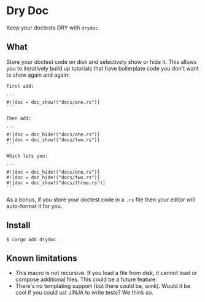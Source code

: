# Dry Doc

Keep your doctests DRY with `drydoc`.

## What

Store your doctest code on disk and selectively show or hide it. This allows you to iteratively build up tutorials that have boilerplate code you don't want to show again and again:

    First add:

    ```
    #![doc = doc_show!("docs/one.rs")]
    ```

    Then add:

    ```
    #![doc = doc_hide!("docs/one.rs")]
    #![doc = doc_show!("docs/two.rs")]
    ```

    Which lets you:

    ```
    #![doc = doc_hide!("docs/one.rs")]
    #![doc = doc_hide!("docs/two.rs")]
    #![doc = doc_show!("docs/three.rs")]
    ```

As a bonus, if you store your doctest code in a `.rs` file then your editor will auto-format it for you.

## Install

```term
$ cargo add drydoc
```

## Known limitations

- This macro is not recursive. If you load a file from disk, it cannot load or compose additional files. This could be a future feature.
- There's no templating support (but there could be, wink). Would it be cool if you could ust JINJA to write tests? We think so.
